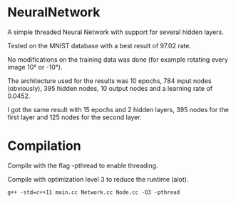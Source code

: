 # NeuralNetwork
A simple threaded Neural Network with support for several hidden layers.

Tested on the MNIST database with a best result of 97.02 rate.

No modifications on the training data was done (for example rotating every image 10° or -10°).

The architecture used for the results was 10 epochs, 784 input nodes (obviously), 395 hidden nodes, 10 output nodes and a learning rate of 0.0452.

I got the same result with 15 epochs and 2 hidden layers, 395 nodes for the first layer and 125 nodes for the second layer.


# Compilation
Compile with the flag -pthread to enable threading.

Compile with optimization level 3 to reduce the runtime (alot).

```g++ -std=c++11 main.cc Network.cc Node.cc -O3 -pthread```
